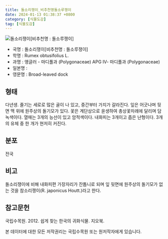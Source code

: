 ```yaml
---
title: 돌소리쟁이_비추천명돌소루쟁이
date: 2024-01-13 01:38:37 +0800
category: [식물도감]
tag: [식물도감]
---
```




![돌소리쟁이[비추천명 : 돌소루쟁이]](/fileUpload/plants/basic/Polygonaceae/Rumex/1559/1559_20160805111354409files_th2.jpg)
- 국명 : 돌소리쟁이[비추천명 : 돌소루쟁이]
- 학명 : Rumex obtusifolius L.
- 과명 : 앵글러 - 마디풀과 (Polygonaceae) APG Ⅳ- 마디풀과 (Polygonaceae)
- 일본명 : 
- 영문명 : Broad-leaved dock


## 형태
다년생. 줄기는 세로로 많은 골이 나 있고, 중간부터 가지가 갈라진다. 잎은 어긋나며 뒷면 맥 위에 원주상의 돌기모가 있다. 꽃은 계단상으로 윤생하여 총상꽃차례에 달리며 담녹색이다. 열매는 3개의 능선이 있고 암적색이다. 내화피는 3개이고 좁은 난형이다. 3개의 유체 중 한 개가 현저히 커진다.
## 분포
전국
## 비고
돌소리쟁이에 비해 내화피편 가장자리가 잔톱니로 되며 잎 뒷면에 원주상의 돌기모가 없는 것을 참소리쟁이(R. japonicus Houtt.)라고 한다.
## 참고문헌
국립수목원. 2012. 쉽게 찾는 한국의 귀화식물. 지오북.






본 데이터에 대한 모든 저작권리는 국립수목원 또는 원저작자에게 있습니다.
